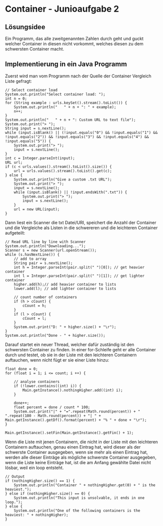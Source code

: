 # Container - Junioaufgabe 2

## Lösungsidee
Ein Programm, das alle zweitgenannten Zahlen durch geht und guckt welcher Container in diesen nicht vorkommt, welches diesen zu dem schwersten Container macht.

## Implementierung in ein Java Programm
Zuerst wird man vom Programm nach der Quelle der Container Vergleich Liste gefragt:
```
// Select container load
System.out.println("Select container load: ");
int n = 0;
for (String example : urls.keySet().stream().toList()) {
    System.out.println("   " + n + ": " + example);
    n++;
}
System.out.println("   " + n + ": Custom URL to text file");
System.out.print("> ");
String input = s.nextLine();
while (input.isBlank() || (!input.equals("0") && !input.equals("1") && !input.equals("2")) && !input.equals("3") && !input.equals("4") && !input.equals("5")) {
    System.out.print("> ");
    input = s.nextLine();
}
int c = Integer.parseInt(input);
URL url;
if (c < urls.values().stream().toList().size()) {
    url = urls.values().stream().toList().get(c);
} else {
    System.out.println("Give a custom .txt URL");
    System.out.print("> ");
    input = s.nextLine();
    while (input.isBlank() || !input.endsWith(".txt")) {
        System.out.print("> ");
        input = s.nextLine();
    }
    url = new URL(input);
}
```

Dann liest ein Scanner die txt Datei/URI, speichert die Anzahl der Container und die Vergleiche als Listen in die schwereren und die leichteren Container aufgeteilt:
```
// Read URL line by line with Scanner
System.out.println("Downloading...");
Scanner s = new Scanner(url.openStream());
while (s.hasNextLine()) {
    // add to array
    String pair = s.nextLine();
    int h = Integer.parseInt(pair.split(" ")[0]); // get heavier container
    int l = Integer.parseInt(pair.split(" ")[1]); // get lighter container
    higher.add(h);// add heavier container to lists
    lower.add(l); // add lighter container to lists

    // count number of containers
    if (h > cCount) {
        cCount = h;
    }
    if (l > cCount) {
        cCount = l;
    }
    System.out.print("D: " + higher.size() + "\r");
}
System.out.println("Done - " + higher.size());
```

Darauf startet ein neuer Thread, welcher dafür zuständig ist den schwersten Container zu finden.
In einer for-Schleife geht er alle Container durch und testet, ob sie in der Liste mit den leichteren Containern auftauchen, wenn nicht fügt er sie einer Liste hinzu:
```
float done = 0;
for (float i = 1; i <= count; i ++) {

    // analyse containers
    if (!lower.contains((int) i)) {
        Main.getInstance().nothingHigher.add((int) i);
    }

    done++;
    float percent = done / count * 100;
    System.out.print("|" + "=".repeat(Math.round(percent)) + " ".repeat(100 - Math.round(percent)) + "| " + Main.getInstance().getDf().format(percent) + "% " + done + "\r");
}

Main.getInstance().setFin(Main.getInstance().getFin() + 1);
```

Wenn die Liste mit jenen Containern, die nicht in der Liste mit den leichteren Containern auftauchen, genau einen Eintrag hat, wird dieser als der schwerste Container ausgegeben,
wenn sie mehr als einen Eintrag hat, werden alle dieser Einträge als mögliche schwerste Container ausgegeben,
wenn die Liste keine Einträge hat, ist die am Anfang gewählte Datei nicht lösbar, weil ein loop entsteht.
```
// Output
if (nothingHigher.size() == 1) {
    System.out.println("Container " + nothingHigher.get(0) + " is the heaviest.");
} else if (nothingHigher.size() == 0) {
    System.out.println("This input is unsolvable, it ends in one loop.");
} else {
    System.out.println("One of the following containers is the heaviest: " + nothingHigher);
}
```
